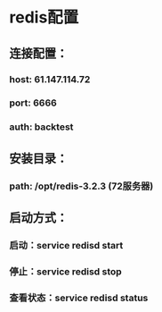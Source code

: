 # redis配置

## 连接配置：
### host: 61.147.114.72
### port: 6666
### auth: backtest

## 安装目录：
### path: /opt/redis-3.2.3 (72服务器)

## 启动方式：
### 启动：service redisd start
### 停止：service redisd stop
### 查看状态：service redisd status